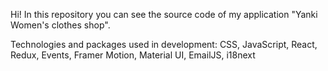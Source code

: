 Hi! In this repository you can see the source code of my application "Yanki Women's clothes shop". 

Technologies and packages used in development: CSS, JavaScript, React, Redux, Events, Framer Motion, Material UI, EmailJS, i18next